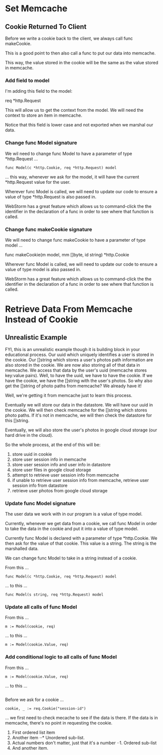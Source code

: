# Set Memcache

## Cookie Returned To Client

Before we write a cookie back to the client, we always call func makeCookie.

This is a good point to then also call a func to put our data into memcache.

This way, the value stored in the cookie will be the same as the value stored in memcache.

### Add field to model

I'm adding this field to the model:

req	*http.Request

This will allow us to get the context from the model.  We will need the context to store an item in memcache.

Notice that this field is lower case and not exported when we marshal our data.

### Change func Model signature

We wil need to change func Model to have a parameter of type *http.Request ...

```
func Model(c *http.Cookie, req *http.Request) model 
```

... this way, whenever we ask for the model, it will have the current *http.Request value for the user.

Wherever func Model is called, we will need to update our code to ensure a value of type *http.Request is also passed in. 

WebStorm has a great feature which allows us to command-click the the identifier in the declaration of a func in order to see where that function is called.

### Change func makeCookie signature

We will need to change func makeCookie to have a parameter of type model ... 

func makeCookie(m model, mm []byte, id string) *http.Cookie 

Wherever func Model is called, we will need to update our code to ensure a value of type model is also passed in. 

WebStorm has a great feature which allows us to command-click the the identifier in the declaration of a func in order to see where that function is called.

# Retrieve Data From Memcache Instead of Cookie

## Unrealistic Example

FYI, this is an unrealistic example though it is building block in your educational process. Our uuid which uniquely identifies a user is stored in the cookie. Our []string which stores a user's photos path information are also stored in the cookie. We are now also storing all of that data in memcache. We access that data by the user's uuid (memcache stores key:value pairs). Well, to have the uuid, we have to have the cookie. If we have the cookie, we have the []string with the user's photos. So why also get the []string of photo paths from memcache? We already have it! 

Well, we're getting it from memcache just to learn this process. 

Eventually we will store our data in the datastore. We will have our uuid in the cookie. We will then check memcache for the []string which stores photo paths. If it's not in memcache, we will then check the datastore for this []string.

Eventually, we will also store the user's photos in google cloud storage (our hard drive in the cloud). 

So the whole process, at the end of this will be:

1. store uuid in cookie
1. store user session info in memcache
1. store user session info and user info in datastore
1. store user files in google cloud storage
1. attempt to retrieve user session info from memcache
  1. if unable to retrieve user session info from memcache, retrieve user session info from datastore
1. retrieve user photos from google cloud storage

### Update func Model signature

The user data we work with in our program is a value of type model.

Currently, whenever we get data from a cookie, we call func Model in order to take the data in the cookie and put it into a value of type model.

Currently func Model is declared with a parameter of type *http.Cookie. We then ask for the value of that cookie. This value is a string. The string is the marshalled data.
 
 We can change func Model to take in a string instead of a cookie.
 
 From this ...
 
 ```func Model(c *http.Cookie, req *http.Request) model```
 
 ... to this ...
 
 ```func Model(s string, req *http.Request) model```

### Update all calls of func Model

From this ...

``` m := Model(cookie, req) ```

... to this ...


``` m := Model(cookie.Value, req) ```

### Add conditional logic to all calls of func Model

From this ...

``` m := Model(cookie.Value, req) ```

... to this ...


``` 

```







Before we ask for a cookie ...


```cookie, _ := req.Cookie("session-id")```

... we first need to check mecache to see if the data is there. If the data is in memcache, there's no point in requesting the cookie.


1. First ordered list item
2. Another item
⋅⋅* Unordered sub-list. 
1. Actual numbers don't matter, just that it's a number
⋅⋅1. Ordered sub-list
4. And another item.